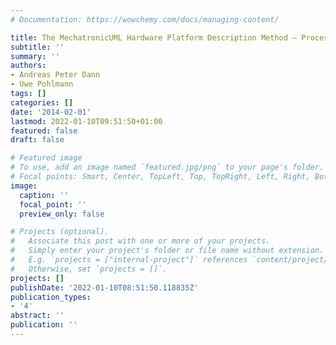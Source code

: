 ```yaml
---
# Documentation: https://wowchemy.com/docs/managing-content/

title: The MechatronicUML Hardware Platform Description Method – Process and Language
subtitle: ''
summary: ''
authors:
- Andreas Peter Dann
- Uwe Pohlmann
tags: []
categories: []
date: '2014-02-01'
lastmod: 2022-01-10T09:51:50+01:00
featured: false
draft: false

# Featured image
# To use, add an image named `featured.jpg/png` to your page's folder.
# Focal points: Smart, Center, TopLeft, Top, TopRight, Left, Right, BottomLeft, Bottom, BottomRight.
image:
  caption: ''
  focal_point: ''
  preview_only: false

# Projects (optional).
#   Associate this post with one or more of your projects.
#   Simply enter your project's folder or file name without extension.
#   E.g. `projects = ["internal-project"]` references `content/project/deep-learning/index.md`.
#   Otherwise, set `projects = []`.
projects: []
publishDate: '2022-01-10T08:51:50.118835Z'
publication_types:
- '4'
abstract: ''
publication: ''
---
```

